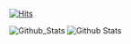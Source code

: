 [![Hits](https://hits.seeyoufarm.com/api/count/incr/badge.svg?url=https%3A%2F%2Fgithub.com%2FOwen-Choi&count_bg=%23919191&title_bg=%23555555&icon=unity.svg&icon_color=%23E7E7E7&title=hits&edge_flat=false)](https://hits.seeyoufarm.com)


  ![Github_Stats](https://github-readme-stats.vercel.app/api/top-langs/?username=Owen-Choi&langs_count=4&theme=dark)
  ![Github Stats](https://github-readme-stats.vercel.app/api?username=Owen-Choi&show_icons=true&theme=dark)
